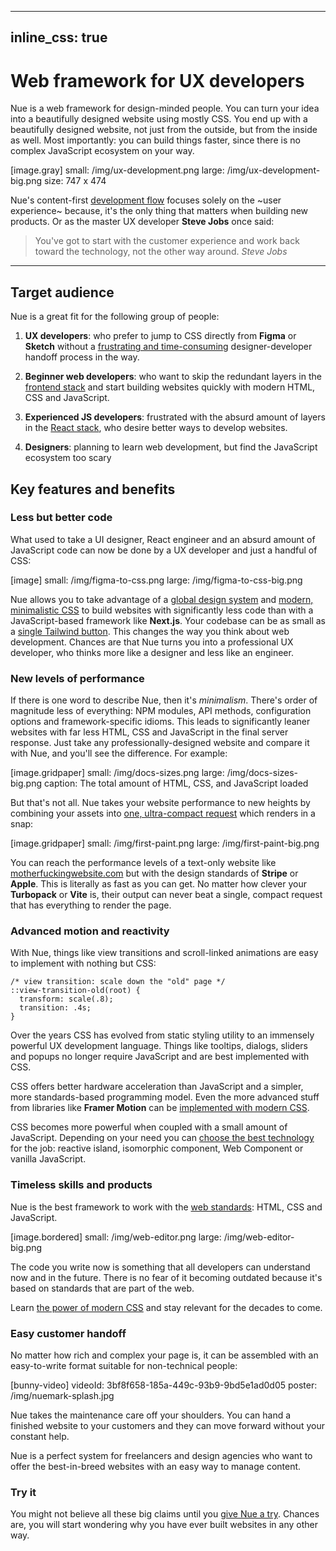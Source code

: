 
---
inline_css: true
---

# Web framework for UX developers
Nue is a web framework for design-minded people. You can turn your idea into a beautifully designed website using mostly CSS. You end up with a beautifully designed website, not just from the outside, but from the inside as well. Most importantly: you can build things faster, since there is no complex JavaScript ecosystem on your way.

[image.gray]
  small: /img/ux-development.png
  large: /img/ux-development-big.png
  size: 747 x 474


Nue's content-first [development flow](ux-development.html) focuses solely on the ~user experience~ because, it's the only thing that matters when building new products. Or as the master UX developer **Steve Jobs** once said:

> You've got to start with the customer experience and work back toward the technology, not the other way around. *Steve Jobs*

- - -

## Target audience
Nue is a great fit for the following group of people:

1. **UX developers**: who prefer to jump to CSS directly from **Figma** or **Sketch** without a [frustrating and time-consuming](//medium.com/design-warp/5-most-common-designer-developer-handoff-mishaps-ba96012be8a7) designer-developer handoff process in the way.

2. **Beginner web developers**: who want to skip the redundant layers in the [frontend stack](//roadmap.sh/frontend) and start building websites quickly with modern HTML, CSS and JavaScript.

3. **Experienced JS developers**: frustrated with the absurd amount of layers in the [React stack](//roadmap.sh/react), who desire better ways to develop websites.

4. **Designers**: planning to learn web development, but find the JavaScript ecosystem too scary


## Key features and benefits


### Less but better code
What used to take a UI designer, React engineer and an absurd amount of JavaScript code can now be done by a UX developer and just a handful of CSS:

[image]
  small: /img/figma-to-css.png
  large: /img/figma-to-css-big.png


Nue allows you to take advantage of a [global design system](global-design-system.html) and [modern, minimalistic CSS](css-best-practices.html) to build websites with significantly less code than with a JavaScript-based framework like **Next.js**. Your codebase can be as small as a [single Tailwind button](/blog/introducing-nue-css/). This changes the way you think about web development. Chances are that Nue turns you into a professional UX developer, who thinks more like a designer and less like an engineer.


### New levels of performance
If there is one word to describe Nue, then it's _minimalism_. There's order of magnitude less of everything: NPM modules, API methods, configuration options and framework-specific idioms. This leads to significantly leaner websites with far less HTML, CSS and JavaScript in the final server response. Just take any professionally-designed website and compare it with Nue, and you'll see the difference. For example:

[image.gridpaper]
  small: /img/docs-sizes.png
  large: /img/docs-sizes-big.png
  caption: The total amount of HTML, CSS, and JavaScript loaded


But that's not all. Nue takes your website performance to new heights by combining your assets into [one, ultra-compact request](performance-optimization.html) which renders in a snap:

[image.gridpaper]
  small: /img/first-paint.png
  large: /img/first-paint-big.png

You can reach the performance levels of a text-only website like [motherfuckingwebsite.com](//motherfuckingwebsite.com/) but with the design standards of **Stripe** or **Apple**. This is literally as fast as you can get. No matter how clever your **Turbopack** or **Vite** is, their output can never beat a single, compact request that has everything to render the page.



### Advanced motion and reactivity
With Nue, things like view transitions and scroll-linked animations are easy to implement with nothing but CSS:

```
/* view transition: scale down the "old" page */
::view-transition-old(root) {
  transform: scale(.8);
  transition: .4s;
}
```

Over the years CSS has evolved from static styling utility to an immensely powerful UX development language. Things like tooltips, dialogs, sliders and popups no longer require JavaScript and are best implemented with CSS.

CSS offers better hardware acceleration than JavaScript and a simpler, more standards-based programming model. Even the more advanced stuff from libraries like **Framer Motion** can be [implemented with modern CSS](//motion.dev/blog/do-you-still-need-framer-motion).

CSS becomes more powerful when coupled with a small amount of JavaScript. Depending on your need you can [choose the best technology](reactivity.html) for the job: reactive island, isomorphic component, Web Component or vanilla JavaScript.



### Timeless skills and products
Nue is the best framework to work with the [web standards](//www.w3.org/wiki/The_web_standards_model_-_HTML_CSS_and_JavaScript): HTML, CSS and JavaScript.

[image.bordered]
  small: /img/web-editor.png
  large: /img/web-editor-big.png

The code you write now is something that all developers can understand now and in the future. There is no fear of it becoming outdated because it's based on standards that are part of the web.

Learn [the power of modern CSS](css-best-practices.html) and stay relevant for the decades to come.


### Easy customer handoff
No matter how rich and complex your page is, it can be assembled with an easy-to-write format suitable for non-technical people:

[bunny-video]
  videoId: 3bf8f658-185a-449c-93b9-9bd5e1ad0d05
  poster: /img/nuemark-splash.jpg

Nue takes the maintenance care off your shoulders. You can hand a finished website to your customers and they can move forward without your constant help.

Nue is a perfect system for freelancers and design agencies who want to offer the best-in-breed websites with an easy way to manage content.


### Try it
You might not believe all these big claims until you [give Nue a try](installation.html). Chances are, you will start wondering why you have ever built websites in any other way.







